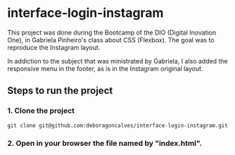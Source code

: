 # interface-login-instagram

This project was done during the Bootcamp of the DIO (Digital Inovation One), in Gabriela Pinheiro's class about CSS (Flexbox). The goal was to reproduce the Instagram layout.

In addiction to the subject that was ministrated by Gabriela, I also added the responsive menu in the footer, as is in the lnstagram original layout.

## Steps to run the project

### 1. Clone the project

    git clone git@github.com:deboragoncalves/interface-login-instagram.git

### 2. Open in your browser the file named by "index.html".
